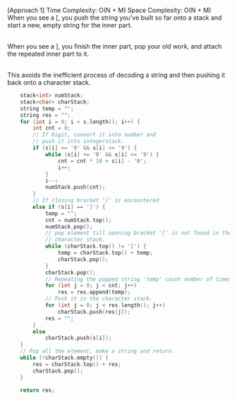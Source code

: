 <p>[Approach 1] Time Complexity: O(N + M) Space Complexity: O(N + M)
<br>When you see a [, you push the string you've built so far onto a stack and start a new, empty string for the inner part.

<br>When you see a ], you finish the inner part, pop your old work, and attach the repeated inner part to it.

<br>This avoids the inefficient process of decoding a string and then pushing it back onto a character stack.</p>

```cpp
    stack<int> numStack;
    stack<char> charStack;
    string temp = "";
    string res = "";
    for (int i = 0; i < s.length(); i++) {
        int cnt = 0;
        // If Digit, convert it into number and 
      	// push it into integerstack.
        if (s[i] >= '0' && s[i] <= '9') {
            while (s[i] >= '0' && s[i] <= '9') {
                cnt = cnt * 10 + s[i] - '0';
                i++;
            }
            i--;
            numStack.push(cnt);
        }
        // If closing bracket ']' is encountered
        else if (s[i] == ']') {
            temp = "";
            cnt = numStack.top();
            numStack.pop();
          	// pop element till opening bracket '[' is not found in the
        	// character stack.
            while (charStack.top() != '[') {
                temp = charStack.top() + temp;
                charStack.pop();
            }
            charStack.pop();
            // Repeating the popped string 'temp' count number of times.
            for (int j = 0; j < cnt; j++)
                res = res.append(temp);
            // Push it in the character stack.
            for (int j = 0; j < res.length(); j++)
                charStack.push(res[j]);
            res = "";
        }
        else
            charStack.push(s[i]);
    }
    // Pop all the element, make a string and return.
    while (!charStack.empty()) {
        res = charStack.top() + res;
        charStack.pop();
    }

    return res;
